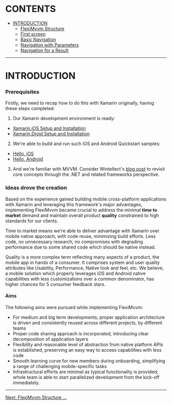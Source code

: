 # CONTENTS

- [INTRODUCTION](index.md)
	- [FlexiMvvm Structure](001-introduction-01-structure.md)
	- [First screen](001-introduction-02-first-screen.md)
	- [Basic Navigation](001-introduction-03-navigation.md)
	- [Navigation with Parameters](001-introduction-04-screen-with-parameters.md)
	- [Navigation for a Result](001-introduction-05-result.md)

---

# INTRODUCTION

### Prerequisites

Firstly, we need to recap how to do this with Xamarin originally, having these steps completed:

1. Our Xamarin development environment is ready:
  - [Xamarin.iOS Setup and Installation](https://docs.microsoft.com/en-us/xamarin/ios/get-started/index)
  - [Xamarin.Droid Setup and Installation](https://docs.microsoft.com/en-us/xamarin/android/get-started/installation/index)
2. We're able to build and run such iOS and Android Quickstart samples:
  - [Hello, iOS](https://docs.microsoft.com/en-us/xamarin/ios/get-started/hello-ios/hello-ios-quickstart?pivots=windows)
  - [Hello, Android](https://docs.microsoft.com/en-us/xamarin/android/get-started/hello-android/hello-android-quickstart?pivots=windows)
3. And we're familiar with MVVM. Consider Wintellect's [blog post](https://www.wintellect.com/model-view-viewmodel-mvvm-explained/) to revisit core concepts through the .NET and related frameworks perspective.

### Ideas drove the creation

Based on the experience gained building mobile cross-platform applications with Xamarin and leveraging this framework's major advantages, implementing FlexiMvvm became crucial to address the minimal **time to market** demand and maintain overall product **quality** constrained to high standards for our clients.

Time to market means we're able to deliver advantage with Xamarin over mobile native approach, with code reuse, minimizing build efforts. Less code, no unnecessary research, no compromises with degrading performance due to some shared code which should be native instead. 

Quality is a more complex term reflecting many aspects of a product, the mobile app in hands of a consumer. It comprises system and user quality attributes like Usability, Performance, Native look and feel, etc. We believe, a mobile solution which properly leverages iOS and Android native capabilities with less customizations over a common denominator, has higher chances for 5 consumer feedback stars.

#### Aims

The following aims were pursued while implementing FlexiMvvm:

- For medium and big term developments, proper application architecture is driven and consistently reused across different projects, by different teams
- Proper code sharing approach is incorporated, introducing clear decomposition of application layers
- Flexibility and reasonable level of abstraction from native platform APIs is established, preserving an easy way to access capabilities with less code
- Smooth learning curve for new members during onboarding, simplifying a range of challenging mobile-specific tasks
- Infrastructural efforts are minimal as typical functionality is provided; whole team is able to start parallelized development from the kick-off immediately.

---

[Next: FlexiMvvm Structure ...](001-introduction-01-structure.md)